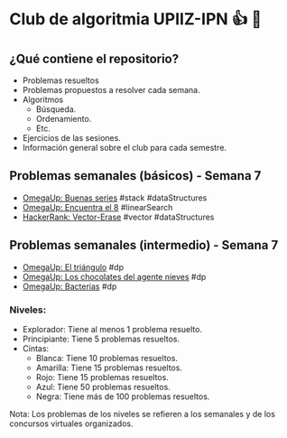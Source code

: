 # Club de algoritmia UPIIZ-IPN :+1: :dragon:
## ¿Qué contiene el repositorio?
* Problemas resueltos
 * Problemas propuestos a resolver cada semana.
* Algoritmos
  * Búsqueda.
  * Ordenamiento.
  * Etc.
 * Ejercicios de las sesiones.
 * Información general sobre el club para cada semestre.
  
## Problemas semanales (básicos) - Semana 7
* [OmegaUp: Buenas series](https://omegaup.com/arena/problem/Buenas-Series#problems) #stack #dataStructures
* [OmegaUp: Encuentra el 8](https://omegaup.com/arena/problem/Encuentra-el-8#problems) #linearSearch
* [HackerRank: Vector-Erase](https://www.hackerrank.com/challenges/vector-erase/problem) #vector #dataStructures

## Problemas semanales (intermedio) - Semana 7
 * [OmegaUp: El triángulo](https://omegaup.com/arena/problem/triangulo#problems) #dp
 * [OmegaUp: Los chocolates del agente nieves](https://omegaup.com/arena/problem/chocolates#problems) #dp
 * [OmegaUp: Bacterias](https://omegaup.com/arena/problem/mirBacterias#problems) #dp
 
 
### Niveles:
* Explorador: Tiene al menos 1 problema resuelto.
* Principiante: Tiene 5 problemas resueltos.
* Cintas:
    * Blanca: Tiene 10 problemas resueltos.
    * Amarilla: Tiene 15 problemas resueltos.
    * Rojo: Tiene 15 problemas resueltos.
    * Azul: Tiene 50 problemas resueltos.
    * Negra: Tiene más de 100 problemas resueltos.

Nota: Los problemas de los niveles se refieren a los semanales y de los concursos virtuales organizados.
